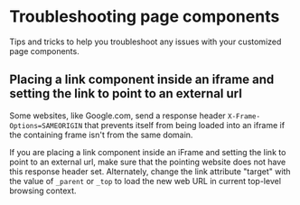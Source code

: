 # Troubleshooting page components

Tips and tricks to help you troubleshoot any issues with your customized page components.

## Placing a link component inside an iframe and setting the link to point to an external url

Some websites, like Google.com, send a response header `X-Frame-Options=SAMEORIGIN` that prevents itself from being loaded into an iframe if the containing frame isn't from the same domain.

If you are placing a link component inside an iFrame and setting the link to point to an external url, make sure that the pointing website does not have this response header set. Alternately, change the link attribute "target" with the value of `_parent` or `_top` to load the new web URL in current top-level browsing context.


